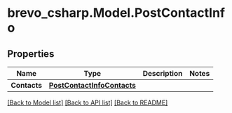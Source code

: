 # brevo_csharp.Model.PostContactInfo
## Properties

Name | Type | Description | Notes
------------ | ------------- | ------------- | -------------
**Contacts** | [**PostContactInfoContacts**](PostContactInfoContacts.md) |  | 

[[Back to Model list]](../README.md#documentation-for-models) [[Back to API list]](../README.md#documentation-for-api-endpoints) [[Back to README]](../README.md)

